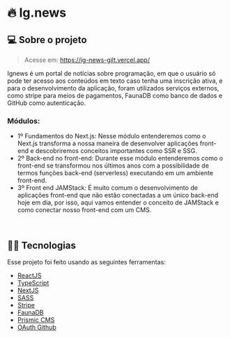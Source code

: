 # 🔥 Ig.news

## 💻 Sobre o projeto
> Acesse em: https://ig-news-gilt.vercel.app/

 Ignews é um portal de notícias sobre programação, em que o usuário só pode ter acesso aos conteúdos em texto caso tenha uma inscrição ativa, e para o desenvolvimento da aplicação, foram utilizados serviços externos, como stripe para meios de pagamentos, FaunaDB como banco de dados e GitHub como autenticação. 
 
### Módulos: 
 - 1º Fundamentos do Next.js: Nesse módulo entenderemos como o Next.js transforma a nossa maneira de desenvolver aplicações front-end e descobriremos conceitos importantes como SSR e SSG.
 - 2º Back-end no front-end: Durante esse módulo entenderemos como o front-end se transformou nos últimos anos com a possibilidade de termos funções back-end (serverless) executando em um ambiente front-end.
 - 3º Front end JAMStack: É muito comum o desenvolvimento de aplicações front-end que não estão conectadas a um único back-end hoje em dia, por isso, aqui vamos entender o conceito de JAMStack e como conectar nosso front-end com um CMS.

&nbsp;

## 👨‍💻 Tecnologias 
Esse projeto foi feito usando as seguintes ferramentas: 
- [ReactJS](https://reactjs.org)
- [TypeScript](https://www.typescriptlang.org/)
- [NextJS](https://nextjs.org/)
- [SASS](https://sass-lang.com/)
- [Stripe](https://stripe.com/br)
- [FaunaDB](https://fauna.com/)
- [Prismic CMS](https://prismic.io/)
- [OAuth Github](https://docs.github.com/en/developers/apps/building-oauth-apps/authorizing-oauth-apps)


